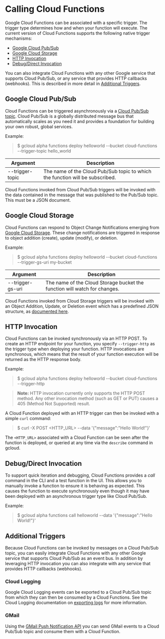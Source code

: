 # Calling Cloud Functions

Google Cloud Functions can be associated with a specific trigger. The trigger type determines how and when your function will execute. The current version of Cloud Functions supports the following native trigger mechanisms:

*   [Google Cloud Pub/Sub](#google_cloud_pubsub)
*   [Google Cloud Storage](#google_cloud_storage)
*   [HTTP Invocation](#http_invocation)
*   [Debug/Direct Invocation](#debugdirect_invocation)

You can also integrate Cloud Functions with any other Google service that supports Cloud Pub/Sub, or any service that provides HTTP callbacks (webhooks). This is described in more detail in [Additional Triggers](#other).

## Google Cloud Pub/Sub

Cloud Functions can be triggered asynchronously via a [Cloud Pub/Sub topic](https://cloud.google.com/pubsub/docs). Cloud Pub/Sub is a globally distributed message bus that automatically scales as you need it and provides a foundation for building your own robust, global services.

Example:

> $ gcloud alpha functions deploy helloworld --bucket cloud-functions --trigger-topic hello_world

Argument|Description
--------|-----------
--trigger-topic|The name of the Cloud Pub/Sub topic to which the function will be subscribed.

Cloud Functions invoked from Cloud Pub/Sub triggers will be invoked with the data contained in the message that was published to the Pub/Sub topic. This must be a JSON document.

## Google Cloud Storage

Cloud Functions can respond to Object Change Notifications emerging from [Google Cloud Storage](https://cloud.google.com/storage/docs). These change notifications are triggered in response to object addition (create), update (modify), or deletion.

Example:

> $ gcloud alpha functions deploy helloworld --bucket cloud-functions --trigger-gs-uri my-bucket


Argument|Description
--------|-----------
--trigger-gs-uri|The name of the Cloud Storage bucket the function will watch for changes.

Cloud Functions invoked from Cloud Storage triggers will be invoked with an Object Addition, Update, or Deletion event which has a predefined JSON structure, as [documented here](https://cloud.google.com/storage/docs/object-change-notification#_Type_AddUpdateDel).

## HTTP Invocation

Cloud Functions can be invoked synchronously via an HTTP POST. To create an HTTP endpoint for your function, you specify `--trigger-http` as the trigger type when deploying your function. HTTP invocations are synchronous, which means that the result of your function execution will be returned as the HTTP response body.

Example:

> $ gcloud alpha functions deploy helloworld --bucket cloud-functions --trigger-http

> **Note:** HTTP invocation currently only supports the HTTP POST method. Any other invocation method (such as GET or PUT) causes a 405 (Method Not Supported) result.

A Cloud Function deployed with an HTTP trigger can then be invoked with a simple `curl` command:

> $ curl -X POST <HTTP_URL> --data '{"message":"Hello World!"}'

The `<HTTP_URL>` associated with a Cloud Function can be seen after the function is deployed, or queried at any time via the `describe` command in gcloud.

## Debug/Direct Invocation

To support quick iteration and debugging, Cloud Functions provides a _call_ command in the CLI and a test function in the UI. This allows you to manually invoke a function to ensure it is behaving as expected. This causes the function to execute synchronously even though it may have been deployed with an asynchronous trigger type like Cloud Pub/Sub.

Example:

> $ gcloud alpha functions call helloworld --data '{"message":"Hello World!"}'

## Additional Triggers

Because Cloud Functions can be invoked by messages on a Cloud Pub/Sub topic, you can easily integrate Cloud Functions with any other Google service that supports Cloud Pub/Sub as an event bus. In addition by leveraging HTTP invocation you can also integrate with any service that provides HTTP callbacks (webhooks).

### Cloud Logging

Google Cloud Logging events can be exported to a Cloud Pub/Sub topic from which they can then be consumed by a Cloud Functions. See the Cloud Logging documentation on [exporting logs](https://cloud.google.com/logging/docs/export/configure_export) for more information.

### GMail

Using the [GMail Push Notification API](https://developers.google.com/gmail/api/guides/push) you can send GMail events to a Cloud Pub/Sub topic and consume them with a Cloud Function.
